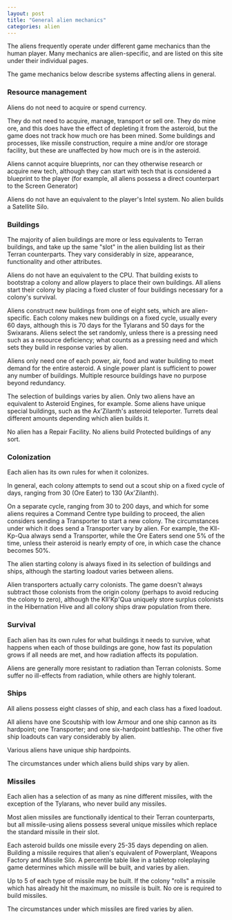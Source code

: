 ```yaml
---
layout: post
title: "General alien mechanics"
categories: alien
---
```


The aliens frequently operate under different game mechanics than the human
player. Many mechanics are alien-specific, and are listed on this site under
their individual pages.

The game mechanics below describe systems affecting aliens in general.

### Resource management

Aliens do not need to acquire or spend currency.

They do not need to acquire, manage, transport or sell ore. They do mine ore,
and this does have the effect of depleting it from the asteroid, but the game
does not track how much ore has been mined. Some buildings and processes, like
missile construction, require a mine and/or ore storage facility, but these are
unaffected by how much ore is in the asteroid.

Aliens cannot acquire blueprints, nor can they otherwise research or acquire new
tech, although they can start with tech that is considered a blueprint to the
player (for example, all aliens possess a direct counterpart to the Screen
Generator)

Aliens do not have an equivalent to the player's Intel system. No alien builds a
Satellite Silo.

### Buildings

The majority of alien buildings are more or less equivalents to Terran
buildings, and take up the same "slot" in the alien building list as their
Terran counterparts. They vary considerably in size, appearance, functionality
and other attributes.

Aliens do not have an equivalent to the CPU. That building exists to bootstrap
a colony and allow players to place their own buildings. All aliens start their
colony by placing a fixed cluster of four buildings necessary for a colony's
survival.

Aliens construct new buildings from one of eight sets, which are alien-specific.
Each colony makes new buildings on a fixed cycle, usually every 60 days,
although this is 70 days for the Tylarans and 50 days for the Swixarans. Aliens
select the set randomly, unless there is a pressing need such as a resource
deficiency; what counts as a pressing need and which sets they build in response
varies by alien.

Aliens only need one of each power, air, food and water building to meet demand
for the entire asteroid. A single power plant is sufficient to power any number
of buildings. Multiple resource buildings have no purpose beyond redundancy.

The selection of buildings varies by alien. Only two aliens have an equivalent
to Asteroid Engines, for example. Some aliens have unique special buildings,
such as the Ax'Zilanth's asteroid teleporter. Turrets deal different amounts
depending which alien builds it.

No alien has a Repair Facility. No aliens build Protected buildings of any sort.

### Colonization

Each alien has its own rules for when it colonizes.

In general, each colony attempts to send out a scout ship on a fixed cycle of
days, ranging from 30 (Ore Eater) to 130 (Ax'Zilanth).

On a separate cycle, ranging from 30 to 200 days, and which for some aliens
requires a Command Centre type building to proceed, the alien considers sending
a Transporter to start a new colony. The circumstances under which it does send
a Transporter vary by alien. For example, the Kll-Kp-Qua always send a
Transporter, while the Ore Eaters send one 5% of the time, unless their asteroid
is nearly empty of ore, in which case the chance becomes 50%.

The alien starting colony is always fixed in its selection of buildings and
ships, although the starting loadout varies between aliens.

Alien transporters actually carry colonists. The game doesn't always subtract
those colonists from the origin colony (perhaps to avoid reducing the colony to
zero), although the Kll'Kp'Qua uniquely store surplus colonists in the
Hibernation Hive and all colony ships draw population from there.

### Survival

Each alien has its own rules for what buildings it needs to survive, what
happens when each of those buildings are gone, how fast its population grows
if all needs are met, and how radiation affects its population.

Aliens are generally more resistant to radiation than Terran colonists. Some
suffer no ill-effects from radiation, while others are highly tolerant.

### Ships

All aliens possess eight classes of ship, and each class has a fixed loadout.

All aliens have one Scoutship with low Armour and one ship cannon as its
hardpoint; one Transporter; and one six-hardpoint battleship. The other five
ship loadouts can vary considerably by alien.

Various aliens have unique ship hardpoints.

The circumstances under which aliens build ships vary by alien.

### Missiles

Each alien has a selection of as many as nine different missiles, with the
exception of the Tylarans, who never build any missiles.

Most alien missiles are functionally identical to their Terran counterparts, but
all missile-using aliens possess several unique missiles which replace the
standard missile in their slot.

Each asteroid builds one missile every 25-35 days depending on alien. Building a
missile requires that alien's equivalent of Powerplant, Weapons Factory and
Missile Silo. A percentile table like in a tabletop roleplaying game determines
which missile will be built, and varies by alien.

Up to 5 of each type of missile may be built. If the colony "rolls" a missile
which has already hit the maximum, no missile is built. No ore is required to
build missiles.

The circumstances under which missiles are fired varies by alien.
